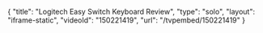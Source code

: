 {
    "title": "Logitech Easy Switch Keyboard Review",
    "type": "solo",
    "layout": "iframe-static",
    "videoId": "150221419",
    "url": "\/tvpembed\/150221419"
}